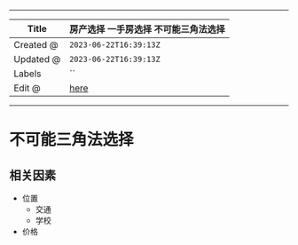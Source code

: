 -----

| Title     | 房产选择 一手房选择 不可能三角法选择                             |
| --------- | ----------------------------------------------- |
| Created @ | `2023-06-22T16:39:13Z`                          |
| Updated @ | `2023-06-22T16:39:13Z`                          |
| Labels    | \`\`                                            |
| Edit @    | [here](https://github.com/junxnone/F/issues/88) |

-----

# 不可能三角法选择

## 相关因素

  - 位置
      - 交通
      - 学校
  - 价格
